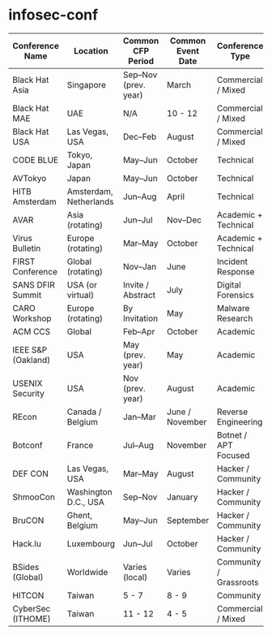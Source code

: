 # infosec-conf


| Conference Name     | Location               | Common CFP Period    | Common Event Date     | Conference Type         |
|---------------------|------------------------|-----------------------|------------------------|--------------------------|
| Black Hat Asia      | Singapore              | Sep–Nov (prev. year)  | March                  | Commercial / Mixed       |
| Black Hat MAE       | UAE                    | N/A                  |  10 - 12                | Commercial / Mixed       |
| Black Hat USA       | Las Vegas, USA         | Dec–Feb               | August                 | Commercial / Mixed       |
| CODE BLUE           | Tokyo, Japan           | May–Jun               | October                | Technical                |
| AVTokyo             | Japan                   | May–Jun               | October                | Technical                |
| HITB Amsterdam      | Amsterdam, Netherlands | Jun–Aug               | April                  | Technical                |
| AVAR                | Asia (rotating)        | Jun–Jul               | Nov–Dec                | Academic + Technical     |
| Virus Bulletin      | Europe (rotating)      | Mar–May               | October                | Academic + Technical     |
| FIRST Conference    | Global (rotating)      | Nov–Jan               | June                   | Incident Response        |
| SANS DFIR Summit    | USA (or virtual)       | Invite / Abstract     | July                   | Digital Forensics        |
| CARO Workshop       | Europe (rotating)      | By Invitation         | May                    | Malware Research         |
| ACM CCS             | Global                 | Feb–Apr               | October                | Academic                 |
| IEEE S&P (Oakland)  | USA                    | May (prev. year)      | May                    | Academic                 |
| USENIX Security     | USA                    | Nov (prev. year)      | August                 | Academic                 |
| REcon               | Canada / Belgium       | Jan–Mar               | June / November        | Reverse Engineering      |
| Botconf             | France                 | Jul–Aug               | November               | Botnet / APT Focused     |
| DEF CON             | Las Vegas, USA         | Mar–May               | August                 | Hacker / Community       |
| ShmooCon            | Washington D.C., USA   | Sep–Nov               | January                | Hacker / Community       |
| BruCON              | Ghent, Belgium         | May–Jun               | September              | Hacker / Community       |
| Hack.lu             | Luxembourg             | Jun–Jul               | October                | Hacker / Community       |
| BSides (Global)     | Worldwide              | Varies (local)        | Varies                 | Community / Grassroots   |
| HITCON              | Taiwan                 | 5 - 7                 | 8 - 9                  | Community                 |
| CyberSec (ITHOME)   | Taiwan                 | 11 - 12               | 4 - 5                  | Commercial  / Mixed  |
